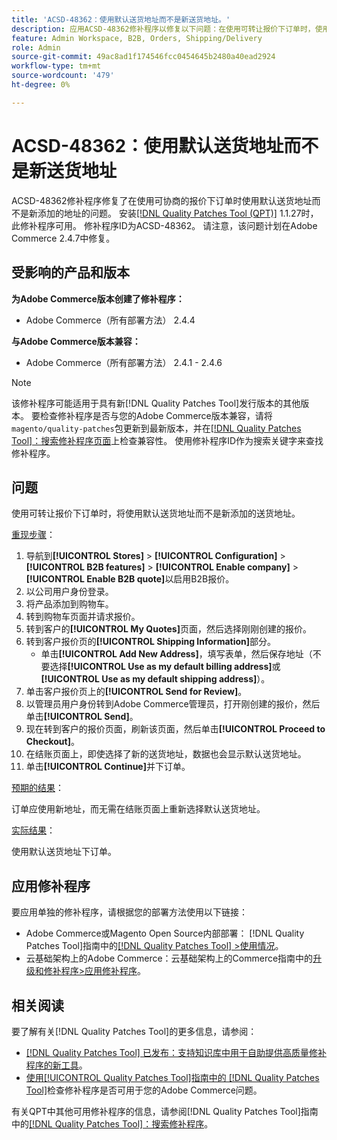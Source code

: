 ```yaml
---
title: 'ACSD-48362：使用默认送货地址而不是新送货地址。'
description: 应用ACSD-48362修补程序以修复以下问题：在使用可转让报价下订单时，使用Adobe Commerce的默认送货地址而不是新送货地址。
feature: Admin Workspace, B2B, Orders, Shipping/Delivery
role: Admin
source-git-commit: 49ac8ad1f174546fcc0454645b2480a40ead2924
workflow-type: tm+mt
source-wordcount: '479'
ht-degree: 0%

---
```


# ACSD-48362：使用默认送货地址而不是新送货地址

ACSD-48362修补程序修复了在使用可协商的报价下订单时使用默认送货地址而不是新添加的地址的问题。 安装[[!DNL Quality Patches Tool (QPT)]](https://experienceleague.adobe.com/en/docs/commerce-knowledge-base/kb/announcements/commerce-announcements/magento-quality-patches-released-new-tool-to-self-serve-quality-patches) 1.1.27时，此修补程序可用。 修补程序ID为ACSD-48362。 请注意，该问题计划在Adobe Commerce 2.4.7中修复。

## 受影响的产品和版本

**为Adobe Commerce版本创建了修补程序：**

* Adobe Commerce（所有部署方法） 2.4.4

**与Adobe Commerce版本兼容：**

* Adobe Commerce（所有部署方法） 2.4.1 - 2.4.6

>[!NOTE]
>
>该修补程序可能适用于具有新[!DNL Quality Patches Tool]发行版本的其他版本。 要检查修补程序是否与您的Adobe Commerce版本兼容，请将`magento/quality-patches`包更新到最新版本，并在[[!DNL Quality Patches Tool]：搜索修补程序页面](https://experienceleague.adobe.com/tools/commerce-quality-patches/index.html)上检查兼容性。 使用修补程序ID作为搜索关键字来查找修补程序。

## 问题

使用可转让报价下订单时，将使用默认送货地址而不是新添加的送货地址。

<u>重现步骤</u>：

1. 导航到&#x200B;**[!UICONTROL Stores]** > **[!UICONTROL Configuration]** > **[!UICONTROL B2B features]** > **[!UICONTROL Enable company]** > **[!UICONTROL Enable B2B quote]**&#x200B;以启用B2B报价。
1. 以公司用户身份登录。
1. 将产品添加到购物车。
1. 转到购物车页面并请求报价。
1. 转到客户的&#x200B;**[!UICONTROL My Quotes]**&#x200B;页面，然后选择刚刚创建的报价。
1. 转到客户报价页的&#x200B;**[!UICONTROL Shipping Information]**&#x200B;部分。
   * 单击&#x200B;**[!UICONTROL Add New Address]**，填写表单，然后保存地址（不要选择&#x200B;**[!UICONTROL Use as my default billing address]**&#x200B;或&#x200B;**[!UICONTROL Use as my default shipping address]**）。
1. 单击客户报价页上的&#x200B;**[!UICONTROL Send for Review]**。
1. 以管理员用户身份转到Adobe Commerce管理员，打开刚创建的报价，然后单击&#x200B;**[!UICONTROL Send]**。
1. 现在转到客户的报价页面，刷新该页面，然后单击&#x200B;**[!UICONTROL Proceed to Checkout]**。
1. 在结账页面上，即使选择了新的送货地址，数据也会显示默认送货地址。
1. 单击&#x200B;**[!UICONTROL Continue]**&#x200B;并下订单。

<u>预期的结果</u>：

订单应使用新地址，而无需在结账页面上重新选择默认送货地址。

<u>实际结果</u>：

使用默认送货地址下订单。

## 应用修补程序

要应用单独的修补程序，请根据您的部署方法使用以下链接：

* Adobe Commerce或Magento Open Source内部部署： [!DNL Quality Patches Tool]指南中的[[!DNL Quality Patches Tool] >使用情况](https://experienceleague.adobe.com/docs/commerce-operations/tools/quality-patches-tool/usage.html)。
* 云基础架构上的Adobe Commerce：云基础架构上的Commerce指南中的[升级和修补程序>应用修补程序](https://experienceleague.adobe.com/docs/commerce-cloud-service/user-guide/develop/upgrade/apply-patches.html)。 

## 相关阅读

要了解有关[!DNL Quality Patches Tool]的更多信息，请参阅：

* [[!DNL Quality Patches Tool] 已发布：支持知识库中用于自助提供高质量修补程序的新工具](https://experienceleague.adobe.com/en/docs/commerce-knowledge-base/kb/announcements/commerce-announcements/magento-quality-patches-released-new-tool-to-self-serve-quality-patches)。
* [使用[!UICONTROL Quality Patches Tool]指南中的 [!DNL Quality Patches Tool]](/help/tools/quality-patches-tool/patches-available-in-qpt/check-patch-for-magento-issue-with-magento-quality-patches.md)检查修补程序是否可用于您的Adobe Commerce问题。


有关QPT中其他可用修补程序的信息，请参阅[!DNL Quality Patches Tool]指南中的[[!DNL Quality Patches Tool]：搜索修补程序](https://experienceleague.adobe.com/tools/commerce-quality-patches/index.html)。
